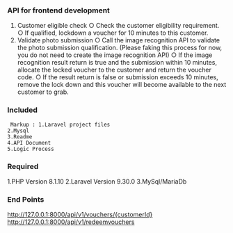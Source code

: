 ### API for frontend development

1. Customer eligible check
   ○ Check the customer eligibility requirement.
   ○ If qualified, lockdown a voucher for 10 minutes to this customer.
2. Validate photo submission
   ○ Call the image recognition API to validate the photo submission qualification. (Please faking this process for now, you do not need to create the image recognition API)
   ○ If the image recognition result return is true and the submission within 10 minutes, allocate the locked voucher to the customer and return the voucher code.
   ○ If the result return is false or submission exceeds 10 minutes, remove the lock down and this voucher will become available to the next customer to grab.

### Included

```
 Markup : 1.Laravel project files
2.Mysql
3.Readme
4.API Document
5.Logic Process
```

### Required

1.PHP Version 8.1.10
2.Laravel Version 9.30.0
3.MySql/MariaDb

### End Points

http://127.0.0.1:8000/api/v1/vouchers/{customerId}
http://127.0.0.1:8000/api/v1/redeemvouchers
